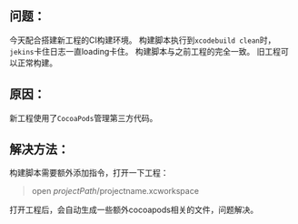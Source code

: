 ## 问题：    
今天配合搭建新工程的CI构建环境。
构建脚本执行到`xcodebuild clean`时，`jekins`卡住日志一直loading卡住。
构建脚本与之前工程的完全一致。
旧工程可以正常构建。

## 原因：    
新工程使用了`CocoaPods`管理第三方代码。

## 解决方法：    
构建脚本需要额外添加指令，打开一下工程：
> open $projectPath/$projectname.xcworkspace    

打开工程后，会自动生成一些额外cocoapods相关的文件，问题解决。
